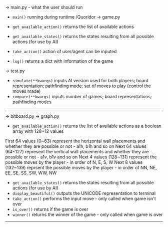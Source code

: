 -> main.py - what the user should run
- `main()` running during runtime
/Quoridor
-> game.py
- `get_available_action()` returns the list of available actions 
- `get_available_states()` returns the states resulting from all possible actions (for use by AI)

- `take_action()` action of user/agent can be inputed

- `log()` returns a dict with information of the game

-> test.py
- `simulate(**kwargs)` inputs AI version used for both players; board representation; pathfinding mode; set of moves to play (control the moves made)
- `compare(**kwargs)` inputs number of games; board representations; pathfinding modes
______________
-> bitboard.py
-> graph.py
- `get_available_action()` returns the list of available actions as a boolean array with 128+12 values

First 64 values (0~63) represent the horizontal wall placements and whether they are possible or not - a1h, b1h and so on
Next 64 values (64~127) represent the vertical wall placements and whether they are possible or not - a1v, b1v and so on
Next 4 values (128~131) represent the possible moves by the player - in order of N, E, S, W
Next 8 values (132~139) reprsent the possible moves by the player - in order of NN, NE, EE, SE, SS, SW, WW, NW
- `get_available_states()` returns the states resulting from all possible actions (for use by AI)
- `display_beautiful()` outputs the UNICODE representation to terminal
- `take_action()` performs the input move - only called when game isn't over
- `is_over()` returns if the game is over
- `winner()` returns the winner of the game - only called when game is over

______________
